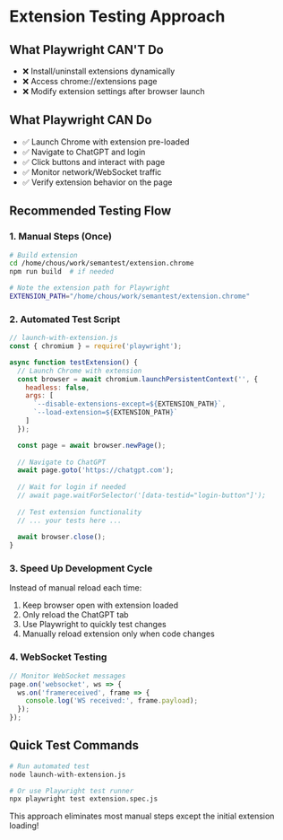 # Extension Testing Approach

## What Playwright CAN'T Do
- ❌ Install/uninstall extensions dynamically
- ❌ Access chrome://extensions page
- ❌ Modify extension settings after browser launch

## What Playwright CAN Do
- ✅ Launch Chrome with extension pre-loaded
- ✅ Navigate to ChatGPT and login
- ✅ Click buttons and interact with page
- ✅ Monitor network/WebSocket traffic
- ✅ Verify extension behavior on the page

## Recommended Testing Flow

### 1. Manual Steps (Once)
```bash
# Build extension
cd /home/chous/work/semantest/extension.chrome
npm run build  # if needed

# Note the extension path for Playwright
EXTENSION_PATH="/home/chous/work/semantest/extension.chrome"
```

### 2. Automated Test Script
```javascript
// launch-with-extension.js
const { chromium } = require('playwright');

async function testExtension() {
  // Launch Chrome with extension
  const browser = await chromium.launchPersistentContext('', {
    headless: false,
    args: [
      `--disable-extensions-except=${EXTENSION_PATH}`,
      `--load-extension=${EXTENSION_PATH}`
    ]
  });

  const page = await browser.newPage();
  
  // Navigate to ChatGPT
  await page.goto('https://chatgpt.com');
  
  // Wait for login if needed
  // await page.waitForSelector('[data-testid="login-button"]');
  
  // Test extension functionality
  // ... your tests here ...
  
  await browser.close();
}
```

### 3. Speed Up Development Cycle

Instead of manual reload each time:
1. Keep browser open with extension loaded
2. Only reload the ChatGPT tab
3. Use Playwright to quickly test changes
4. Manually reload extension only when code changes

### 4. WebSocket Testing
```javascript
// Monitor WebSocket messages
page.on('websocket', ws => {
  ws.on('framereceived', frame => {
    console.log('WS received:', frame.payload);
  });
});
```

## Quick Test Commands
```bash
# Run automated test
node launch-with-extension.js

# Or use Playwright test runner
npx playwright test extension.spec.js
```

This approach eliminates most manual steps except the initial extension loading!